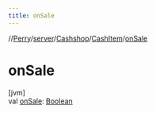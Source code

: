 ```yaml
---
title: onSale
---
```

//[Perry](../../../../index.html)/[server](../../index.html)/[Cashshop](../index.html)/[CashItem](index.html)/[onSale](on-sale.html)



# onSale



[jvm]\
val [onSale](on-sale.html): [Boolean](https://kotlinlang.org/api/latest/jvm/stdlib/kotlin/-boolean/index.html)




